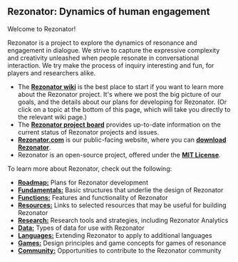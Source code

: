 ## Rezonator: Dynamics of human engagement
Welcome to Rezonator! 

Rezonator is a project to explore the dynamics of resonance and engagement in dialogue. We strive to capture the expressive complexity and creativity unleashed when people resonate in conversational interaction. We try make the process of inquiry interesting and fun, for players and researchers alike. 

* The [**Rezonator wiki**](https://github.com/johnwdubois/rezonator/wiki) is the best place to start if you want to learn more about the Rezonator project. It's where we post the big picture of our goals, and the details about our plans for developing for Rezonator. (Or click on a topic at the bottom of this page, which will take you directly to the relevant wiki page.)
* The [**Rezonator project board**](https://github.com/johnwdubois/rezonator/projects) provides up-to-date information on the current status of Rezonator projects and issues.
* [**Rezonator.com**](https://rezonator.com/) is our public-facing website, where you can [**download Rezonator**](https://rezonator.com/download/).
* Rezonator is an open-source project, offered under the [**MIT License**](https://github.com/johnwdubois/rezonator_v2/blob/master/LICENSE).  

To learn more about Rezonator, check out the following:
* [**Roadmap:**](https://github.com/johnwdubois/rezonator/wiki/1.-Roadmap) Plans for Rezonator development
* [**Fundamentals:**](https://github.com/johnwdubois/rezonator/wiki/2.-Fundamentals) Basic structures that underlie the design of Rezonator
* [**Functions:**](https://github.com/johnwdubois/rezonator/wiki/3.-Functions) Features and functionality of Rezonator
* [**Resources:**](https://github.com/johnwdubois/rezonator/wiki/4.-Resources) Links to selected resources that may be useful for building Rezonator  
* [**Research:**](https://github.com/johnwdubois/rezonator/wiki/5.-Research) Research tools and strategies, including Rezonator Analytics
* [**Data:**](https://github.com/johnwdubois/rezonator/wiki/6.-Data) Types of data for use with Rezonator 
* [**Languages:**](https://github.com/johnwdubois/rezonator/wiki/6.-Data#languages) Extending Rezonator to apply to additional languages   
* [**Games:**](https://github.com/johnwdubois/rezonator/wiki/7.-Games) Design principles and game concepts for games of resonance  
* [**Community:**](https://github.com/johnwdubois/rezonator/wiki/8.-Community) Opportunities to contribute to the Rezonator community    
